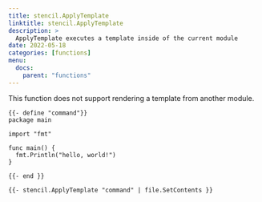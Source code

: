 ```yaml
---
title: stencil.ApplyTemplate
linktitle: stencil.ApplyTemplate
description: >
  ApplyTemplate executes a template inside of the current module
date: 2022-05-18
categories: [functions]
menu:
  docs:
    parent: "functions"
---
```



This function does not support rendering a template from another module\.


```go-text-template
{{- define "command"}}
package main

import "fmt"

func main() {
  fmt.Println("hello, world!")
}

{{- end }}

{{- stencil.ApplyTemplate "command" | file.SetContents }}
```


